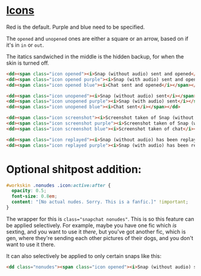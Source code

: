 # [Icons](https://support.snapchat.com/en-US/a/friends-screen-icon-guide)
Red is the default. Purple and blue need to be specified.

The `opened` and `unopened` ones are either a square or an arrow, based on if it's in `in` or `out`.

The itatics sandwiched in the middle is the hidden backup, for when the skin is turned off.
```html
<dd><span class="icon opened"><i>Snap (without audio) sent and opened</i></span></dd>
<dd><span class="icon opened purple"><i>Snap (with audio) sent and opened</i></span></dd>
<dd><span class="icon opened blue"><i>Chat sent and opened</i></span></dd>

<dd><span class="icon unopened"><i>Snap (without audio) sent</i></span></dd>
<dd><span class="icon unopened purple"><i>Snap (with audio) sent</i></span></dd>
<dd><span class="icon unopened blue"><i>Chat sent</i></span></dd>

<dd><span class="icon screenshot"><i>Screenshot taken of Snap (without audio)</i></span></dd>
<dd><span class="icon screenshot purple"><i>Screenshot taken of Snap (with audio)</i></span></dd>
<dd><span class="icon screenshot blue"><i>Screenshot taken of chat</i></span></dd>

<dd><span class="icon replayed"><i>Snap (without audio) has been replayed</i></span></dd>
<dd><span class="icon replayed purple"><i>Snap (with audio) has been replayed</i></span></dd>
```

# Optional shitpost addition:
```css
#workskin .nonudes .icon:active:after {
  opacity: 0.5;
  font-size: 0.8em;
  content: "[No actual nudes. Sorry. This is a fanfic.]" !important;
}
```

The wrapper for this is `class="snapchat nonudes"`. This is so this feature can be applied selectively. For example, maybe you have one fic which _is_ sexting, and you want to use it _there_, but you've got another fic, which is gen, where they're sending each other pictures of their dogs, and you don't want to use it there.

It can also selectively be applied to only certain snaps like this:

```html
<dd class="nonudes"><span class="icon opened"><i>Snap (without audio) sent and opened</i></span></dd>
```
